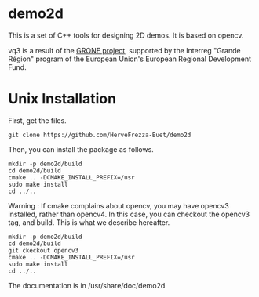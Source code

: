 # demo2d

This is a set of C++ tools for designing 2D demos. It is based on opencv.


vq3 is a result of the <a href="http://interreg-grone.eu">GRONE project</a>, supported by the Interreg "Grande Région" program of the European Union's European Regional Development Fund.

# Unix Installation

First, get the files.

``` 
git clone https://github.com/HerveFrezza-Buet/demo2d
``` 

Then, you can install the package as follows.

```
mkdir -p demo2d/build
cd demo2d/build
cmake .. -DCMAKE_INSTALL_PREFIX=/usr
sudo make install
cd ../..
```

Warning : If cmake complains about opencv, you may have opencv3 installed, rather than opencv4. In this case, you can checkout the opencv3 tag, and build. This is what we describe hereafter.

```
mkdir -p demo2d/build
cd demo2d/build
git ckeckout opencv3
cmake .. -DCMAKE_INSTALL_PREFIX=/usr
sudo make install
cd ../..
```



The documentation is in /usr/share/doc/demo2d
